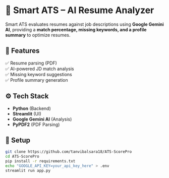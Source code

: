 # 🚀 Smart ATS – AI Resume Analyzer  

Smart ATS evaluates resumes against job descriptions using **Google Gemini AI**, providing a **match percentage, missing keywords, and a profile summary** to optimize resumes.  

## 🔹 Features  
✅ Resume parsing (PDF)  
✅ AI-powered JD match analysis  
✅ Missing keyword suggestions  
✅ Profile summary generation  

## ⚙️ Tech Stack  
- **Python** (Backend)  
- **Streamlit** (UI)  
- **Google Gemini AI** (Analysis)  
- **PyPDF2** (PDF Parsing)  

## 🚀 Setup  
```bash
git clone https://github.com/tanvibalsara18/ATS-ScorePro  
cd ATS-ScorePro  
pip install -r requirements.txt  
echo "GOOGLE_API_KEY=your_api_key_here" > .env  
streamlit run app.py  
